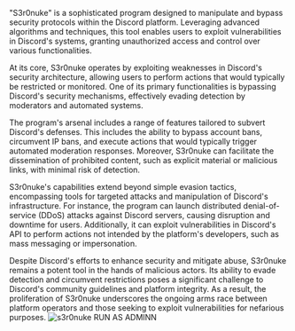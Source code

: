 "S3r0nuke" is a sophisticated program designed to manipulate and bypass security protocols within the Discord platform. Leveraging advanced algorithms and techniques, this tool enables users to exploit vulnerabilities in Discord's systems, granting unauthorized access and control over various functionalities.

At its core, S3r0nuke operates by exploiting weaknesses in Discord's security architecture, allowing users to perform actions that would typically be restricted or monitored. One of its primary functionalities is bypassing Discord's security mechanisms, effectively evading detection by moderators and automated systems.

The program's arsenal includes a range of features tailored to subvert Discord's defenses. This includes the ability to bypass account bans, circumvent IP bans, and execute actions that would typically trigger automated moderation responses. Moreover, S3r0nuke can facilitate the dissemination of prohibited content, such as explicit material or malicious links, with minimal risk of detection.

S3r0nuke's capabilities extend beyond simple evasion tactics, encompassing tools for targeted attacks and manipulation of Discord's infrastructure. For instance, the program can launch distributed denial-of-service (DDoS) attacks against Discord servers, causing disruption and downtime for users. Additionally, it can exploit vulnerabilities in Discord's API to perform actions not intended by the platform's developers, such as mass messaging or impersonation.

Despite Discord's efforts to enhance security and mitigate abuse, S3r0nuke remains a potent tool in the hands of malicious actors. Its ability to evade detection and circumvent restrictions poses a significant challenge to Discord's community guidelines and platform integrity. As a result, the proliferation of S3r0nuke underscores the ongoing arms race between platform operators and those seeking to exploit vulnerabilities for nefarious purposes.
![s3r0nuke](https://github.com/S3r0s/S3R0NUKE/assets/162865983/652d33ca-e166-4dd4-af83-125cb97332f1)
RUN AS ADMINN
